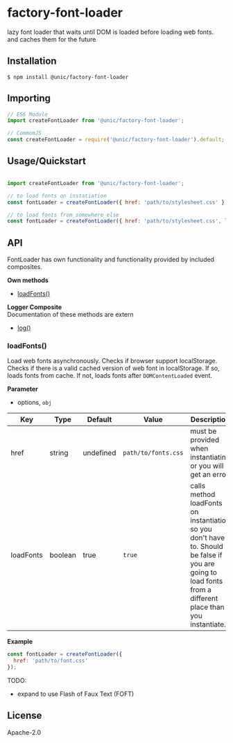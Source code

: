 # factory-font-loader

lazy font loader that waits until DOM is loaded before loading web fonts. and caches them for the future

## Installation

```shell
$ npm install @unic/factory-font-loader
```

## Importing

```javascript
// ES6 Module
import createFontLoader from '@unic/factory-font-loader';

// CommomJS
const createFontLoader = require('@unic/factory-font-loader').default;
```

## Usage/Quickstart
```js

import createFontLoader from '@unic/factory-font-loader';

// to load fonts on instatiation
const fontLoader = createFontLoader({ href: 'path/to/stylesheet.css' });

// to load fonts from somewhere else
const fontLoader = createFontLoader({ href: 'path/to/stylesheet.css', loadFonts: false })

```

## API

FontLoader has own functionality and functionality provided by included composites.

**Own methods**
* [loadFonts()](#loadFonts)

**Logger Composite**  
Documentation of these methods are extern
* [log()](https://github.com/unic/composite-logger)

### loadFonts()
<a name="loadFonts"></a>

Load web fonts asynchronously. Checks if browser support localStorage.
Checks if there is a valid cached version of web font in localStorage. If so, loads fonts from cache.
If not, loads fonts after `DOMContentLoaded` event.

**Parameter**
* options, <code>obj</code>

| Key | Type | Default | Value | Description |
| --- | --- | --- | --- | --- |
| href | string | undefined | <code>path/to/fonts.css</code> | must be provided when instantiating or you will get an error |
| loadFonts | boolean | true | <code>true</code> | calls method loadFonts on instantiation so you don't have to. Should be false if you are going to load fonts from a different place than you instantiate. |

**Example**
```js
const fontLoader = createFontLoader({
  href: 'path/to/font.css'
});
```

TODO:
* expand to use Flash of Faux Text (FOFT)

## License

Apache-2.0
